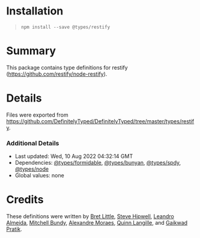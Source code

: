 # Installation
> `npm install --save @types/restify`

# Summary
This package contains type definitions for restify (https://github.com/restify/node-restify).

# Details
Files were exported from https://github.com/DefinitelyTyped/DefinitelyTyped/tree/master/types/restify.

### Additional Details
 * Last updated: Wed, 10 Aug 2022 04:32:14 GMT
 * Dependencies: [@types/formidable](https://npmjs.com/package/@types/formidable), [@types/bunyan](https://npmjs.com/package/@types/bunyan), [@types/spdy](https://npmjs.com/package/@types/spdy), [@types/node](https://npmjs.com/package/@types/node)
 * Global values: none

# Credits
These definitions were written by [Bret Little](https://github.com/blittle), [Steve Hipwell](https://github.com/stevehipwell), [Leandro Almeida](https://github.com/leanazulyoro), [Mitchell Bundy](https://github.com/mgebundy), [Alexandre Moraes](https://github.com/alcmoraes), [Quinn Langille](https://github.com/quinnlangille), and [Gaikwad Pratik](https://github.com/GaikwadPratik).
